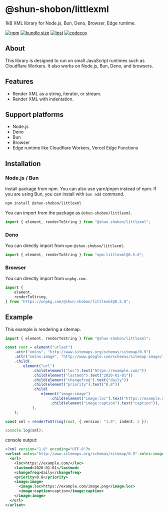 # @shun-shobon/littlexml

1kB XML library for Node.js, Bun, Deno, Browser, Edge runtime.

[![npm](https://img.shields.io/npm/v/@shun-shobon/littlexml?logo=npm)](https://www.npmjs.com/package/@shun-shobon/littlexml)
[![bundle size](https://img.shields.io/bundlephobia/minzip/@shun-shobon/littlexml)](https://bundlephobia.com/package/@shun-shobon/littlexml)
[![test](https://github.com/shun-shobon/littlexml/actions/workflows/check.yml/badge.svg)](https://github.com/shun-shobon/littlexml/actions/workflows/check.yml)
[![codecov](https://codecov.io/gh/shun-shobon/littlexml/branch/master/graph/badge.svg?token=VAZxHGjjpu)](https://codecov.io/gh/shun-shobon/littlexml)

## About

This library is designed to run on small JavaScript runtimes such as Cloudflare
Workers. It also works on Node.js, Bun, Deno, and browsers.

## Features

- Render XML as a string, iterator, or stream.
- Render XML with indentation.

## Support platforms

- Node.js
- Deno
- Bun
- Browser
- Edge runtime like Cloudflare Workers, Vercel Edge Functions

## Installation

### Node.js / Bun

Install package from npm. You can also use yarn/pnpm instead of npm.
If you are using Bun, you can install with `bun add` command.

```sh
npm install @shun-shobon/littlexml
```

You can import from the package as `@shun-shobon/littlexml`.

```ts
import { element, renderToString } from "@shun-shobon/littlexml";
```

<!-- x-release-please-start-version -->

### Deno

You can directly import from `npm:@shun-shobon/littlexml`.

```ts
import { element, renderToString } from "npm:littlexml@0.5.0";
```

### Browser

You can directly import from `unpkg.com`.

```js
import {
	element,
	renderToString,
} from "https://unpkg.com/@shun-shobon/littlexml@0.5.0";
```

<!-- x-release-please-end -->

## Example

This example is rendering a sitemap.

```typescript
import { element, renderToString } from "@shun-shobon/littlexml";

const root = element("urlset")
	.attr("xmlns", "http://www.sitemaps.org/schemas/sitemap/0.9")
	.attr("xmlns:image", "http://www.google.com/schemas/sitemap-image/1.1")
	.child(
		element("url")
			.child(element("loc").text("https://example.com/"))
			.child(element("lastmod").text("2020-01-01"))
			.child(element("changefreq").text("daily"))
			.child(element("priority").text("0.8"))
			.child(
				element("image:image")
					.child(element("image:loc").text("https://example.com/image.png"))
					.child(element("image:caption").text("caption")),
			),
	);

const xml = renderToString(root, { version: "1.0", indent: 2 });

console.log(xml);
```

console output:

```xml
<?xml version="1.0" encoding="UTF-8"?>
<urlset xmlns="http://www.sitemaps.org/schemas/sitemap/0.9" xmlns:image="http://www.google.com/schemas/sitemap-image/1.1">
  <url>
    <loc>https://example.com/</loc>
    <lastmod>2020-01-01</lastmod>
    <changefreq>daily</changefreq>
    <priority>0.8</priority>
    <image:image>
      <image:loc>https://example.com/image.png</image:loc>
      <image:caption>caption</image:caption>
    </image:image>
  </url>
</urlset>
```
